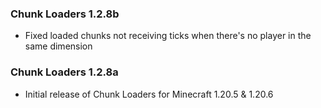 ### Chunk Loaders 1.2.8b
- Fixed loaded chunks not receiving ticks when there's no player in the same dimension

### Chunk Loaders 1.2.8a
- Initial release of Chunk Loaders for Minecraft 1.20.5 & 1.20.6
